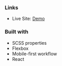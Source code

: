 
### Links

- Live Site: [Demo](https://faq-accordion-card-lake-tau.vercel.app/)

### Built with

- SCSS properties
- Flexbox
- Mobile-first workflow
- React
 
  